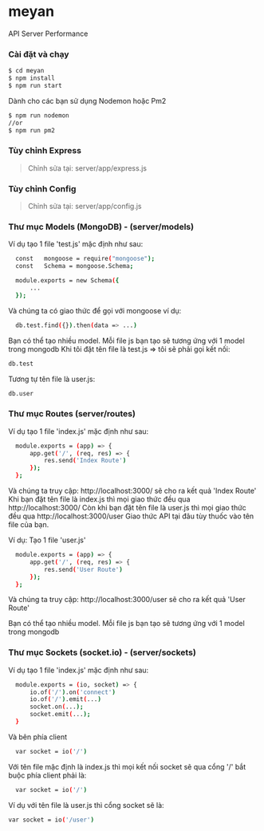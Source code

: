 # meyan
API Server Performance


### Cài đặt và chạy

```sh
$ cd meyan
$ npm install
$ npm run start
```

Dành cho các bạn sử dụng Nodemon hoặc Pm2

```sh
$ npm run nodemon
//or
$ npm run pm2
```

### Tùy chỉnh Express
> Chỉnh sửa tại: server/app/express.js

### Tùy chỉnh Config
> Chỉnh sửa tại: server/app/config.js

### Thư mục Models (MongoDB) - (server/models)

Ví dụ tạo 1 file 'test.js' mặc định như sau:
```sh
  const   mongoose = require("mongoose");
  const   Schema = mongoose.Schema;

  module.exports = new Schema({
      ...
  });
```
Và chúng ta có giao thức để gọi với mongoose ví dụ:
```sh
  db.test.find({}).then(data => ...)
```
Bạn có thể tạo nhiều model. Mỗi file js bạn tạo sẽ tương ứng với 1 model trong mongodb
Khi tôi đặt tên file là test.js => tôi sẽ phải gọi kết nối:
```sh
db.test
```
Tương tự tên file là user.js:
```sh
db.user
```

### Thư mục Routes (server/routes)

Ví dụ tạo 1 file 'index.js' mặc định như sau:
```sh
  module.exports = (app) => {
      app.get('/', (req, res) => {
          res.send('Index Route')
      });
  };
```
Và chúng ta truy cập: http://localhost:3000/ sẽ cho ra kết quả 'Index Route'
Khi bạn đặt tên file là index.js thì mọi giao thức đều qua http://localhost:3000/
Còn khi bạn đặt tên file là user.js thì mọi giao thức đều qua http://localhost:3000/user
Giao thức API tại đâu tùy thuốc vào tên file của bạn.

Ví dụ: Tạo 1 file 'user.js'
```sh
  module.exports = (app) => {
      app.get('/', (req, res) => {
          res.send('User Route')
      });
  };
```
Và chúng ta truy cập: http://localhost:3000/user sẽ cho ra kết quả 'User Route'

Bạn có thể tạo nhiều model. Mỗi file js bạn tạo sẽ tương ứng với 1 model trong mongodb

### Thư mục Sockets (socket.io) - (server/sockets)

Ví dụ tạo 1 file 'index.js' mặc định như sau:
```sh
  module.exports = (io, socket) => {
      io.of('/').on('connect')
      io.of('/').emit(...)
      socket.on(...);
      socket.emit(...);
  }
```
Và bên phía client
```sh
  var socket = io('/')
```

Với tên file mặc định là index.js thì mọi kết nối socket sẽ qua cổng '/' bắt buộc phía client phải là:
```sh
  var socket = io('/')
```
Ví dụ với tên file là user.js thì cổng socket sẽ là:
```sh
var socket = io('/user')
```
